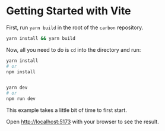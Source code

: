 # Getting Started with Vite

First, run `yarn build` in the root of the `carbon` repository.

```sh
yarn install && yarn build
```

Now, all you need to do is `cd` into the directory and run:

```sh
yarn install
# or
npm install


yarn dev
# or
npm run dev
```

This example takes a little bit of time to first start.

Open [http://localhost:5173](http://localhost:5173) with your browser to see the
result.
